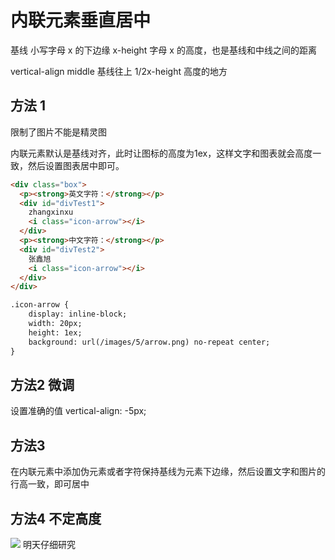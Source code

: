 # 内联元素垂直居中

基线 小写字母 x 的下边缘
x-height 字母 x 的高度，也是基线和中线之间的距离

vertical-align middle 基线往上 1/2x-height 高度的地方

## 方法 1 

限制了图片不能是精灵图

内联元素默认是基线对齐，此时让图标的高度为1ex，这样文字和图表就会高度一致，然后设置图表居中即可。
```html
<div class="box">
  <p><strong>英文字符：</strong></p>
  <div id="divTest1">
    zhangxinxu
    <i class="icon-arrow"></i>
  </div>
  <p><strong>中文字符：</strong></p>
  <div id="divTest2">
    张鑫旭
    <i class="icon-arrow"></i>
  </div>
</div>

.icon-arrow {
    display: inline-block;
    width: 20px;
    height: 1ex;
    background: url(/images/5/arrow.png) no-repeat center;
}
```
## 方法2 微调
设置准确的值
vertical-align: -5px;

## 方法3
在内联元素中添加伪元素或者字符保持基线为元素下边缘，然后设置文字和图片的行高一致，即可居中

## 方法4 不定高度
![](https://user-gold-cdn.xitu.io/2019/5/19/16acbee8233d9f8c?w=931&h=724&f=png&s=87864)
明天仔细研究